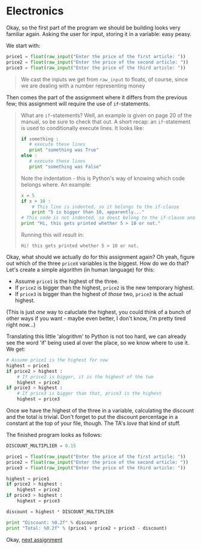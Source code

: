 # Electronics

Okay, so the first part of the program we should be building looks very familiar
again. Asking the user for input, storing it in a variable: easy peasy.

We start with:

```python
price1 = float(raw_input("Enter the price of the first article: "))
price2 = float(raw_input("Enter the price of the second article: "))
price3 = float(raw_input("Enter the price of the third article: "))
```

> We cast the inputs we get from `raw_input` to floats, of course, since we are
dealing with a number representing money

Then comes the part of the assignment where it differs from the previous few; 
this assignment will require the use of `if`-statements. 

> What are `if`-statements? Well, an example is given on page 20 of the manual,
so be sure to check that out. A short recap: an `if`-statement is used to 
conditionally execute lines. It looks like:
>
> ```python
> if something :
>    # execute these lines
>    print "something was True"
> else :
>    # execute these lines
>    print "something was False"
>```
>
> Note the indentation - this is Python's way of knowing which code belongs 
where. An example:
> ```python
> x = 5
> if x > 10 :
>     # This line is indented, so it belongs to the if-clause
>     print "5 is bigger than 10, apparently..."
> # This code is not indented, so doest belong to the if-clause and gets executed
> print "Hi, this gets printed whether 5 > 10 or not."
> ```
> Running this will result in:
> ```plaintext
> Hi! this gets printed whether 5 > 10 or not.
> ```

Okay, what should we actually do for this assignment again? Oh yeah, figure out
which of the three `priceX` variables is the biggest. How do we do that? Let's 
create a simple algorithm (in human language) for this:

- Assume `price1` is the highest of the three. 
- If `price2` is bigger than the highest, `price2` is the new temporary highest.
- If `price3` is bigger than the  highest of *those* two, `price3` is the actual
highest.

(This is just *one* way to caluclate the highest, you could think of a bunch
of other ways if you want - maybe even better, I don't know, I'm pretty tired 
right now...)

Translating this little 'alogrithm' to Python is not too hard, we can already
see the word 'if' being used al over the place, so we know where to use it.
We get:

```python
# Assume price1 is the highest for now
highest = price1
if price2 > highest :
    # If price2 is bigger, it is the highest of the two
    highest = price2
if price3 > highest :
    # If price3 is bigger than that, price3 is the highest
    highest = price3
```

Once we have the highest of the three in a variable, calculating the discount
and the total is trivial. Don't forget to put the discount percentage in a 
constant at the top of your file, though. The TA's *love* that kind of stuff.

The finished program looks as follows:

```python
DISCOUNT_MULTIPLIER = 0.15

price1 = float(raw_input("Enter the price of the first article: "))
price2 = float(raw_input("Enter the price of the second article: "))
price3 = float(raw_input("Enter the price of the third article: "))

highest = price1
if price2 > highest :
    highest = price2
if price3 > highest :
    highest = price3

discount = highest * DISCOUNT_MULTIPLIER

print "Discount: %0.2f" % discount
print "Total: %0.2f" % (price1 + price2 + price3 - discount)
```

Okay, [next assignment](othello2)